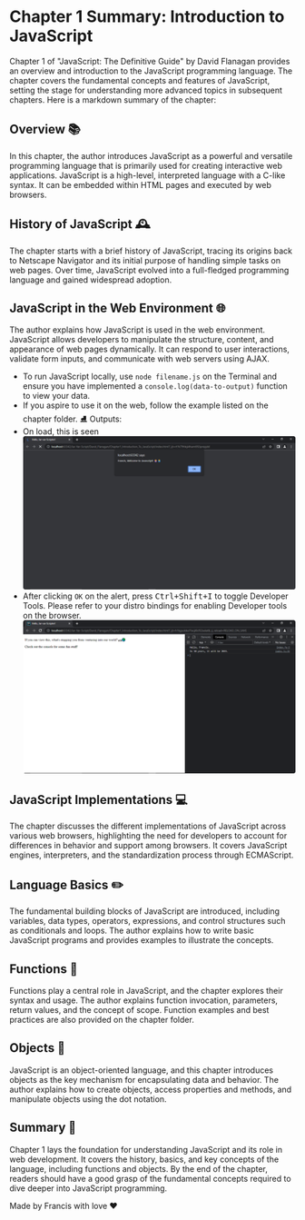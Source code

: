 # Chapter 1 Summary: Introduction to JavaScript

Chapter 1 of "JavaScript: The Definitive Guide" by David Flanagan provides an overview and introduction to the JavaScript programming language. The chapter covers the fundamental concepts and features of JavaScript, setting the stage for understanding more advanced topics in subsequent chapters. Here is a markdown summary of the chapter:

## Overview 📚
In this chapter, the author introduces JavaScript as a powerful and versatile programming language that is primarily used for creating interactive web applications. JavaScript is a high-level, interpreted language with a C-like syntax. It can be embedded within HTML pages and executed by web browsers.

## History of JavaScript 🕰️
The chapter starts with a brief history of JavaScript, tracing its origins back to Netscape Navigator and its initial purpose of handling simple tasks on web pages. Over time, JavaScript evolved into a full-fledged programming language and gained widespread adoption.

## JavaScript in the Web Environment 🌐
The author explains how JavaScript is used in the web environment. JavaScript allows developers to manipulate the structure, content, and appearance of web pages dynamically. It can respond to user interactions, validate form inputs, and communicate with web servers using AJAX.
<br />
- To run JavaScript locally, use `node filename.js` on the Terminal and ensure you have implemented
a `console.log(data-to-output)` function to view your data. 
- If you aspire to use it on the web, follow the example listed on the chapter folder. :ice_skate:
Outputs:
- On load, this is seen ![](.chapter1_images/f2415325.png)
- After clicking `OK` on the alert, press <kbd>Ctrl+Shift+I</kbd> to toggle Developer Tools. Please refer to your distro bindings for enabling Developer tools on the browser.![](.chapter1_images/4785d7f6.png)
## JavaScript Implementations 💻
The chapter discusses the different implementations of JavaScript across various web browsers, highlighting the need for developers to account for differences in behavior and support among browsers. It covers JavaScript engines, interpreters, and the standardization process through ECMAScript.

## Language Basics ✏️
The fundamental building blocks of JavaScript are introduced, including variables, data types, operators, expressions, and control structures such as conditionals and loops. The author explains how to write basic JavaScript programs and provides examples to illustrate the concepts.

## Functions 🎯
Functions play a central role in JavaScript, and the chapter explores their syntax and usage. The author explains function invocation, parameters, return values, and the concept of scope. Function examples and best practices are also provided on the chapter folder.

## Objects 🧱
JavaScript is an object-oriented language, and this chapter introduces objects as the key mechanism for encapsulating data and behavior. The author explains how to create objects, access properties and methods, and manipulate objects using the dot notation.

## Summary 📝
Chapter 1 lays the foundation for understanding JavaScript and its role in web development. It covers the history, basics, and key concepts of the language, including functions and objects. By the end of the chapter, readers should have a good grasp of the fundamental concepts required to dive deeper into JavaScript programming.

Made by Francis with love ❤️